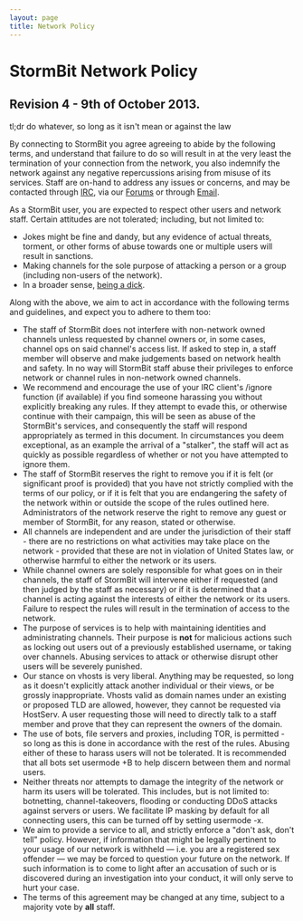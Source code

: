 ```yaml
---
layout: page
title: Network Policy
---
```


# StormBit Network Policy
## Revision 4 - 9th of October 2013.

<div class="tldr">tl;dr do whatever, so long as it isn't mean or against the law</div>

By connecting to StormBit you agree agreeing to abide by the following terms, and understand that
failure to do so will result in at the very least the termination of your connection from the
network, you also indemnify the network against any negative repercussions arising from misuse of
its services. Staff are on-hand to address any issues or concerns, and may be contacted through
[IRC](irc://irc.stormbit.net/stormbit, "#StormBit on irc.stormbit.net"), via our
[Forums](//discuss.stormbit.net, "discuss.stormbit.net") or through
[Email](mailto:abuse@stormbit.net, "abuse@stormbit.net").

As a StormBit user, you are expected to respect other users and network staff. Certain attitudes are
not tolerated; including, but not limited to:

 * Jokes might be fine and dandy, but any evidence of actual threats, torment, or other forms of
   abuse towards one or multiple users will result in sanctions.
 * Making channels for the sole purpose of attacking a person or a group (including non-users of the
   network).
 * In a broader sense, [being a dick](http://meta.wikimedia.org/wiki/Don%27t_be_a_dick, "Don't be a
   dick.").

Along with the above, we aim to act in accordance with the following terms and guidelines, and
expect you to adhere to them too:

 * The staff of StormBit does not interfere with non-network owned channels unless requested by
   channel owners or, in some cases, channel ops on said channel's access list. If asked to step in,
   a staff member will observe and make judgements based on network health and safety. In no way
   will StormBit staff abuse their privileges to enforce network or channel rules in non-network
   owned channels.
 * We recommend and encourage the use of your IRC client's /ignore function (if available) if you
   find someone harassing you without explicitly breaking any rules. If they attempt to evade this,
   or otherwise continue with their campaign, this will be seen as abuse of the StormBit's services,
   and consequently the staff will respond appropriately as termed in this document. In
   circumstances you deem exceptional, as an example the arrival of a "stalker", the staff will act
    as quickly as possible regardless of whether or not you have attempted to ignore them.
 * The staff of StormBit reserves the right to remove you if it is felt (or significant proof is
   provided) that you have not strictly complied with the terms of our policy, or if it is felt that
   you are endangering the safety of the network within or outside the scope of the rules outlined
   here. Administrators of the network reserve the right to remove any guest or member of StormBit,
   for any reason, stated or otherwise.
 * All channels are independent and are under the jurisdiction of their staff - there are no
   restrictions on what activities may take place on the network - provided that these are not in
   violation of United States law, or otherwise harmful to either the network or its users.
 * While channel owners are solely responsible for what goes on in their channels, the staff of
   StormBit will intervene either if requested (and then judged by the staff as necessary) or if it
   is determined that a channel is acting against the interests of either the network or its users.
   Failure to respect the rules will result in the termination of access to the network.
 * The purpose of services is to help with maintaining identities and administrating channels.
   Their purpose is **not** for malicious actions such as locking out users out of a previously
   established username, or taking over channels. Abusing services to attack or otherwise disrupt
   other users will be severely punished.
 * Our stance on vhosts is very liberal. Anything may be requested, so long as it doesn't explicitly
   attack another individual or their views, or be grossly inappropriate. Vhosts valid as domain
   names under an existing or proposed TLD are allowed, however, they cannot be requested via
   HostServ. A user requesting those will need to directly talk to a staff member and prove that
   they can represent the owners of the domain.
 * The use of bots, file servers and proxies, including TOR, is permitted - so long as this is done
   in accordance with the rest of the rules. Abusing either of these to harass users will not be
   tolerated. It is recommended that all bots set usermode +B to help discern between them and
	normal users.
 * Neither threats nor attempts to damage the integrity of the network or harm its users will be
   tolerated. This includes, but is not limited to: botnetting, channel-takeovers, flooding or
   conducting DDoS attacks against servers or users. We facilitate IP masking by default for all
   connecting users, this can be turned off by setting usermode -x.
 * We aim to provide a service to all, and strictly enforce a "don't ask, don't tell" policy.
   However, if information that might be legally pertinent to your usage of our network is
	withheld &mdash; i.e. you are a registered sex offender &mdash; we may be forced to question your
   future on the network. If such information is to come to light after an accusation of such or is
   discovered during an investigation into your conduct, it will only serve to hurt your case.
 * The terms of this agreement may be changed at any time, subject to a majority vote by **all**
   staff.
